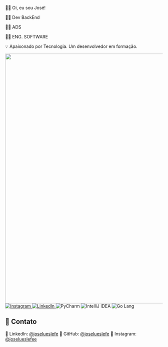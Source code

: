👨‍🎓 Oi, eu sou José!

👨‍💻 Dev BackEnd   

👨‍🎓 ADS 

👨‍🎓 ENG. SOFTWARE

💡 Apaixonado por Tecnologia. Um desenvolvedor em formação. 

 <img src="https://skillicons.dev/icons?i=java,kotlin,go,spring,git,postman,aws,mysql,postgresql,docker,python,maven,github" width="800"/>

<div align="left">

  <!-- Instagram -->
  <a href="https://www.instagram.com/joselueslefee" target="_blank">
    <img src="https://img.shields.io/badge/Instagram-E4405F?style=for-the-badge&logo=instagram&logoColor=white" alt="Instagram"/>
  </a>

  <!-- LinkedIn -->
  <a href="https://www.linkedin.com/in/joselueslefe" target="_blank">
    <img src="https://img.shields.io/badge/LinkedIn-0077B5?style=for-the-badge&logo=linkedin&logoColor=white" alt="LinkedIn"/>
  </a>
  
  <!-- PyCharm -->
  <img src="https://img.shields.io/badge/PyCharm-143?style=for-the-badge&logo=pycharm&logoColor=white" alt="PyCharm"/>

  <!-- IntelliJ IDEA -->
  <img src="https://img.shields.io/badge/IntelliJ_IDEA-000000?style=for-the-badge&logo=intellij-idea&logoColor=white" alt="IntelliJ IDEA"/>

  <img src="https://img.shields.io/badge/Go-00ADD8?style=for-the-badge&logo=go&logoColor=white" alt="Go Lang"/>

  
</div>


## 📱 Contato

💼 LinkedIn: [@joselueslefe](https://www.linkedin.com/in/joselueslefe)
🐙 GitHub: [@joselueslefe](https://github.com/joselueslefe)
📸 Instagram: [@joselueslefee](https://www.instagram.com/joselueslefee)

